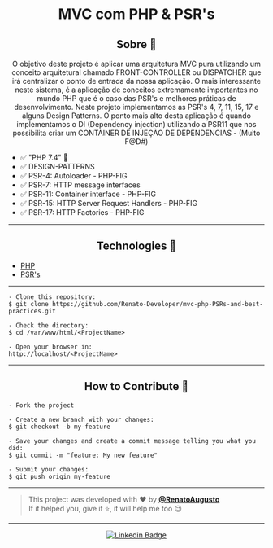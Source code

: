 <h1 align="center">MVC com PHP & PSR's</h1>

<h2 align="center">Sobre 📖</h2>

   <p align="center">
      O objetivo deste projeto é aplicar uma arquitetura MVC pura utilizando um
conceito arquitetural chamado FRONT-CONTROLLER ou DISPATCHER que irá centralizar o
ponto de entrada da nossa aplicação.
O mais interessante neste sistema, é a aplicação de conceitos extremamente
importantes no mundo PHP que é o caso das PSR's e melhores práticas de 
desenvolvimento. Neste projeto implementamos as PSR's 4, 7, 11, 15, 17 e alguns
Design Patterns. O ponto mais alto desta aplicação é quando implementamos o DI (Dependency injection)
utilizando a PSR11 que nos possibilita criar um CONTAINER DE INJEÇÃO DE DEPENDENCIAS - (Muito F@D#)
   </p>

- ✅ "PHP 7.4" 💪
- ✅ DESIGN-PATTERNS
- ✅ PSR-4: Autoloader - PHP-FIG
- ✅ PSR-7: HTTP message interfaces
- ✅ PSR-11: Container interface - PHP-FIG
- ✅ PSR-15: HTTP Server Request Handlers - PHP-FIG
- ✅ PSR-17: HTTP Factories - PHP-FIG

---

<h2 align="center">Technologies 🚀</h2>

- [PHP](https://www.php.net/)
- [PSR's](https://www.php-fig.org/)

---

   ```
   - Clone this repository:
   $ git clone https://github.com/Renato-Developer/mvc-php-PSRs-and-best-practices.git

   - Check the directory:
   $ cd /var/www/html/<ProjectName>

   - Open your browser in:
   http://localhost/<ProjectName>
   ```

---

<h2 align="center">How to Contribute 💪</h2>

   ```
   - Fork the project 

   - Create a new branch with your changes:
   $ git checkout -b my-feature

   - Save your changes and create a commit message telling you what you did:
   $ git commit -m "feature: My new feature"

   - Submit your changes:
   $ git push origin my-feature
   ```

---

>This project was developed with ❤️ by **[@RenatoAugusto](https://www.linkedin.com/in/renato-augusto-php/)**<br>
If it helped you, give it ⭐, it will help me too 😉

---

   <div align="center">

[![Linkedin Badge](https://img.shields.io/badge/-Renato%20Augusto-292929?style=flat-square&logo=Linkedin&logoColor=white&link=https://www.linkedin.com/in/renato-augusto-php/)](https://www.linkedin.com/in/renato-augusto-php/)

   </div>




